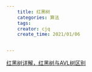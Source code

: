 ```yaml
---
    title: 红黑树
    categories: 算法
    tags:
    creator: cjq
    create_time: 2021/01/06


---
```


[红黑树详解，红黑树与AVL树区别](https://www.cnblogs.com/minikobe/p/12105991.html)

